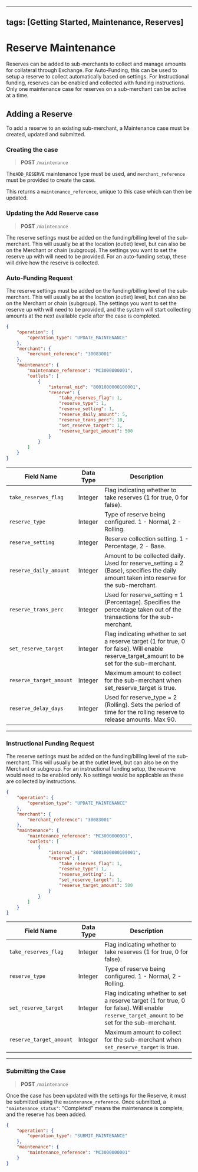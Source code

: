
---
tags: [Getting Started, Maintenance, Reserves]
---
# Reserve Maintenance

Reserves can be added to sub-merchants to collect and manage amounts for collateral through Exchange. For Auto-Funding, this can be used to setup a reserve to collect automatically based on settings. For Instructional funding, reserves can be enabled and collected with funding instructions.
Only one maintenance case for reserves on a sub-merchant can be active at a time.

## Adding a Reserve

To add a reserve to an existing sub-merchant, a Maintenance case must be created, updated and submitted. 

### Creating the case

<!-- theme: info -->
>**POST** `/maintenance`

The`ADD_RESERVE` maintenance type must be used, and `merchant_reference` must be provided to create the case.

This returns a `maintenance_reference`, unique to this case which can then be updated.

### Updating the Add Reserve case

<!-- theme: info -->
>**POST** `/maintenance`

The reserve settings must be added on the funding/billing level of the sub-merchant. This will usually be at the location (outlet) level, but can also be on the Merchant or chain (subgroup).  The settings you want to set the reserve up with will need to be provided.
For an auto-funding setup, these will drive how the reserve is collected. 


<!--
type: tab
titles: Auto-Funding Request , Instructional Funding Request
-->

### Auto-Funding Request 

The reserve settings must be added on the funding/billing level of the sub-merchant. This will usually be at the location (outlet) level, but can also be on the Merchant or chain (subgroup).  The settings you want to set the reserve up with will need to be provided, and the system will start collecting amounts at the next available cycle after the case is completed. 

```json
{
    "operation": {
        "operation_type": "UPDATE_MAINTENANCE"
    },
    "merchant": {
        "merchant_reference": "30083001"
    },
    "maintenance": {
        "maintenance_reference": "MC3000000001",
        "outlets": [
            {
                "internal_mid": "8001000000100001",
                "reserve": {
                    "take_reserves_flag": 1,
                    "reserve_type": 1,
                    "reserve_setting": 1,
                    "reserve_daily_amount": 5,
                    "reserve_trans_perc": 10,
                    "set_reserve_target": 1,
                    "reserve_target_amount": 500
                }
            }
        ]
    }
}
```

| Field Name              | Data Type | Description                                                                                                                                    |
|-------------------------|-----------|------------------------------------------------------------------------------------------------------------------------------------------------|
| `take_reserves_flag`      | Integer   | Flag indicating whether to take reserves (1 for true, 0 for false).                                                                            |
| `reserve_type`            | Integer   | Type of reserve being configured. 1 - Normal, 2 - Rolling.                                                                                     |
| `reserve_setting`         | Integer   | Reserve collection setting. 1 - Percentage, 2 - Base.                                                                                          |
| `reserve_daily_amount`    | Integer   | Amount to be collected daily. Used for reserve_setting = 2 (Base), specifies the daily amount taken into reserve for the sub-merchant.         |
| `reserve_trans_perc`      | Integer   | Used for reserve_setting = 1 (Percentage). Specifies the percentage taken out of the transactions for the sub-merchant.                        |
| `set_reserve_target`      | Integer   | Flag indicating whether to set a reserve target (1 for true, 0 for false). Will enable reserve_target_amount to be set for the sub-merchant.   |
| `reserve_target_amount`   | Integer   | Maximum amount to collect for the sub-merchant when set_reserve_target is true.                                                                 |
| `reserve_delay_days`      | Integer   | Used for reserve_type = 2 (Rolling). Sets the period of time for the rolling reserve to release amounts. Max 90.                                        |

---


<!-- type: tab -->

### Instructional Funding Request

The reserve settings must be added on the funding/billing level of the sub-merchant. This will usually be at the outlet level, but can also be on the Merchant or subgroup.
For an instructional funding setup, the reserve would need to be enabled only. No settings would be applicable as these are collected by instructions.

```json
{
    "operation": {
        "operation_type": "UPDATE_MAINTENANCE"
    },
    "merchant": {
        "merchant_reference": "30083001"
    },
    "maintenance": {
        "maintenance_reference": "MC3000000001",
        "outlets": [
            {
                "internal_mid": "8001000000100001",
                "reserve": {
                    "take_reserves_flag": 1,
                    "reserve_type": 1,
                    "reserve_setting": 1,
                    "set_reserve_target": 1,
                    "reserve_target_amount": 500
                }
            }
        ]
    }
}
```

| Field Name              | Data Type | Description                                                                                                                                    |
|-------------------------|-----------|------------------------------------------------------------------------------------------------------------------------------------------------|
| `take_reserves_flag`      | Integer   | Flag indicating whether to take reserves (1 for true, 0 for false).                                                                            |
| `reserve_type`            | Integer   | Type of reserve being configured. 1 - Normal, 2 - Rolling.                                                                                     |
| `set_reserve_target`      | Integer   | Flag indicating whether to set a reserve target (1 for true, 0 for false). Will enable `reserve_target_amount` to be set for the sub-merchant.  |
| `reserve_target_amount`   | Integer   | Maximum amount to collect for the sub-merchant when `set_reserve_target` is true.                                                              |
                                                          
---
<!-- type: tab-end -->


### Submitting the Case

<!-- theme: info -->
>**POST** `/maintenance`

Once the case has been updated with the settings for the Reserve, it must be submitted using the `maintenance_reference`.
Once submitted, a `"maintenance_status"`: "Completed" means the maintenance is complete, and the reserve has been added.

```json
{
    "operation": {
        "operation_type": "SUBMIT_MAINTENANCE"
    },
    "maintenance": {
        "maintenance_reference": "MC3000000001"
    }
}
```

